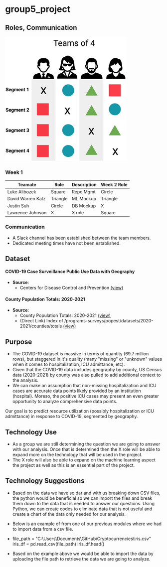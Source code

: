 # group5_project

## Roles, Communication

![](resources/role%20framework.png)

### Week 1
|Teamate          |Role    |Description      |Week 2 Role   |
|---              |---     |---              |---           |
|Luke Alibozek    |Square  |Repo Mgmt        |Circle        |
|David Warren Katz|Triangle|ML Mockup        |Triangle      |
|Justin Suh       |Circle  |DB Mockup        |X             |
|Lawrence Johnson |X       |X role  |Square        |

### Communication

- A Slack channel has been established between the team members. 
- Dedicated meeting times have not been established. 

## Dataset

#### COVID-19 Case Surveillance Public Use Data with Geography
- **Source**: 
  - Centers for Disease Control and Prevention [(view)](https://data.cdc.gov/Case-Surveillance/COVID-19-Case-Surveillance-Public-Use-Data-with-Ge/n8mc-b4w4)

#### County Population Totals: 2020-2021
- **Source**:
  - County Population Totals: 2020-2021 [(view)](https://www.census.gov/data/datasets/time-series/demo/popest/2020s-counties-total.html#par_textimage_70769902)
  - (Direct Link) Index of /programs-surveys/popest/datasets/2020-2021/counties/totals [(view)](https://www2.census.gov/programs-surveys/popest/datasets/2020-2021/counties/totals/)

## Purpose

- The COVID-19 dataset is massive in terms of quantity (69.7 million rows), but staggered in it's quality (many "missing" or "unknown" values when it comes to hospitalization, ICU admittance, etc). 
- Given that the COVID-19 data includes geography by county, US Census data (2020-2021) by county was also pulled to add additional context to the analysis.
- We can make an assumption that non-missing hospitalization and ICU cases are accurate data points likely provided by an institution (hospital). Moreso, the positive ICU cases may present an even greater opportunity to analyze comprehensive data points. 

Our goal is to predict resource utilization (possibly hospitalization or ICU admittance) in response to COVID-19, segmented by geography.

## Technology Use

- As a group we are still determining the question we are going to answer with our analysis. Once that is determined then the X role will be able to expand more on the technology that will be used in the project.
- The X role will also be able to expand on the machine learning aspect the project as well as this is an essential part of the project.

## Technology Suggestions

- Based on the data we have so dar and with us breaking down CSV files, the python would be beneficial so we can import the files and break them down to the data that is needed to answer our questions. Using Python, we can create codes to eliminate data that is not useful and create a chart of the data only needed for our analysis. 

- Below is an example of from one of our previous modules where we had to import data from a csv file.
- file_path = "C:\\Users\Documents\GitHub\Cryptocurrencies\iris.csv"
iris_df = pd.read_csv(file_path)
iris_df.head()
- Based on the example above we would be able to import the data by uploading the file path to retrieve the data we are going to analyze.
